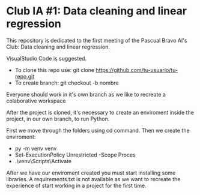 # Club IA #1: Data cleaning and linear regression
This repository is dedicated to the first meeting of the Pascual Bravo AI's Club: Data cleaning and linear regression.

VisualStudio Code is suggested.

* To clone this repo use: git clone https://github.com/tu-usuario/tu-repo.git
* To create branch: git checkout -b nombre

Everyone should work in it's own branch as we like to recreate a colaborative workspace

After the project is cloned, it's necessary to create an enviroment inside the project, in our own branch, to run Python.

First we move through the folders using cd command. Then we create the enviroment: 
* py -m venv venv
* Set-ExecutionPolicy Unrestricted -Scope Proces
* .\venv\Scripts\Activate

After we have our enviroment created you must start installing some libraries. A requirements.txt is not available as we want to recreate the experience of start working in a project for the first time.
